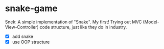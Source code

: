 # snake-game

Snek: A simple implementation of "Snake". My first! 
Trying out MVC (Model-View-Controller) code structure, just like they do in industry.

- [x] add snake
- [x] use OOP structure
